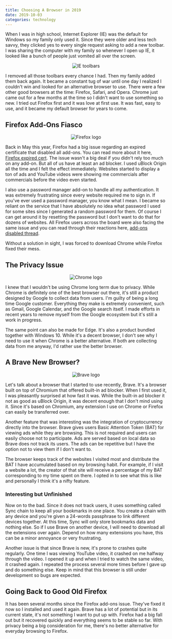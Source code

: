 ```yaml
---
title: Choosing A Browser in 2019
date: 2019-10-03
categories: technology
---
```


When I was in high school, Internet Explorer (IE) was the default for Windows so my family only used it. Since they were older and less tech savvy, they clicked yes to every single request asking to add a new toolbar. I was sharing the computer with my family so whenever I open up IE, it looked like a bunch of people just vomited all over the screen.

<p align="center">
  <img alt="IE toolbars" src="https://i.imgur.com/I6uLvSI.jpg">
</p>

<!--more-->

I removed all those toolbars every chance I had. Then my family added them back again. It became a constant tug of war until one day I realized I couldn't win and looked for an alternative browser to use. There were a few other good browsers at the time: Firefox, Safari, and Opera. Chrome just came out for a few months at the time so I didn't want to use something so new. I tried out Firefox first and it was love at first use. It was fast, easy to use, and it became my default browser for years to come.

## Firefox Add-Ons Fiasco

<p align="center">
  <img alt="Firefox logo" src="https://i.imgur.com/htLVqae.jpg">
</p>

Back in May this year, Firefox had a big issue regarding an expired certificate that disabled all add-ons. You can read more about it here, [Firefox expired cert](https://www.computerworld.com/article/3393446/mozilla-issues-fix-after-it-lets-cert-expire-and-firefox-add-ons-go-belly-up.html). The issue wasn't a big deal if you didn't rely too much on any add-on. But all of us have at least an ad blocker. I used uBlock Origin all the time and I felt the effect immediately. Websites started to display a ton of ads and YouTube videos were showing me commercials after commercials before the video even started.

I also use a password manager add-on to handle all my authentication. It was extremely frustrating since every website required me to sign in. If you've ever used a password manager, you know what I mean. I became so reliant on the service that I have absolutely no idea what password I used for some sites since I generated a random password for them. Of course I can get around it by resetting the password but I don't want to do that for dozens of websites. All Firefox users across the board were also facing the same issue and you can read through their reactions here, [add-ons disabled thread](https://discourse.mozilla.org/t/thread-add-ons-not-working-due-to-certificate-expiration/38968).

Without a solution in sight, I was forced to download Chrome while Firefox fixed their mess.

## The Privacy Issue

<p align="center">
  <img alt="Chrome logo" src="https://i.imgur.com/6us3yUK.jpg">
</p>

I knew that I wouldn't be using Chrome long term due to privacy. While Chrome is definitely one of the best browser out there, it's still a product designed by Google to collect data from users. I'm guilty of being a long time Google customer. Everything they make is extremely convenient, such as Gmail, Google Calendar, and the Google search itself. I made efforts in recent years to remove myself from the Google ecosystem but it's still a work in progress.

The same point can also be made for Edge. It's also a product bundled together with Windows 10. While it's a decent browser, I don't see why I need to use it when Chrome is a better alternative. If both are collecting data from me anyway, I'd rather use the better browser.

## A Brave New Browser?

<p align="center">
  <img alt="Brave logo" src="https://i.imgur.com/B9NYZJu.jpg">
</p>

Let's talk about a browser that I started to use recently, Brave. It's a browser built on top of Chromium that offered built-in ad blocker. When I first used it, I was pleasantly surprised at how fast it was. While the built-in ad blocker it not as good as uBlock Origin, it was decent enough that I don't mind using it. Since it's based on Chromium, any extension I use on Chrome or Firefox can easily be transferred over.

Another feature that was interesting was the integration of cryptocurrency directly into the browser. Brave gives users Basic Attention Token (BAT) for viewing ads while they are browsing. This is not required and users can easily choose not to participate. Ads are served based on local data so Brave does not track its users. The ads can be repetitive but I have the option not to view them if I don't want to.

The browser keeps track of the websites I visited most and distribute the BAT I have accumulated based on my browsing habit. For example, if I visit a website a lot, the creator of that site will receive a percentage of my BAT corresponding to my time spent on there. I opted in to see what this is like and personally I think it's a nifty feature.

### Interesting but Unfinished

Now on to the bad. Since it does not track users, it uses something called Sync chain to keep all your bookmarks in one place. You create a chain with any device and you're given a 24-words passphrase to link different devices together. At this time, Sync will only store bookmarks data and nothing else. So if I use Brave on another device, I will need to download all the extensions over again. Depend on how many extensions you have, this can be a minor annoyance or very frustrating.

Another issue is that since Brave is new, it's prone to crashes quite regularly. One time I was viewing YouTube video, it crashed on me halfway through the video. I opened it up and when I tried to watch the same video, it crashed again. I repeated the process several more times before I gave up and do something else. Keep in mind that this browser is still under development so bugs are expected.

## Going Back to Good Old Firefox

It has been several months since the Firefox add-ons issue. They've fixed it now so I installed and used it again. Brave has a lot of potential but in its current state, it's not something I want to put up with. Firefox had a big fall out but it recovered quickly and everything seems to be stable so far. With privacy being a big consideration for me, there's no better alternative for everyday browsing to Firefox.
